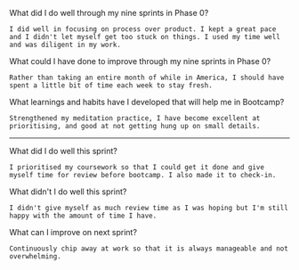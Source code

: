What did I do well through my nine sprints in Phase 0?
    
    I did well in focusing on process over product. I kept a great pace and I didn't let myself get too stuck on things. I used my time well and was diligent in my work. 

What could I have done to improve through my nine sprints in Phase 0?

    Rather than taking an entire month of while in America, I should have spent a little bit of time each week to stay fresh. 

What learnings and habits have I developed that will help me in Bootcamp?

    Strengthened my meditation practice, I have become excellent at prioritising, and good at not getting hung up on small details. 

---

What did I do well this sprint?
    
    I prioritised my coursework so that I could get it done and give myself time for review before bootcamp. I also made it to check-in.

What didn't I do well this sprint?

    I didn't give myself as much review time as I was hoping but I'm still happy with the amount of time I have. 

What can I improve on next sprint?

    Continuously chip away at work so that it is always manageable and not overwhelming.

    

    

    